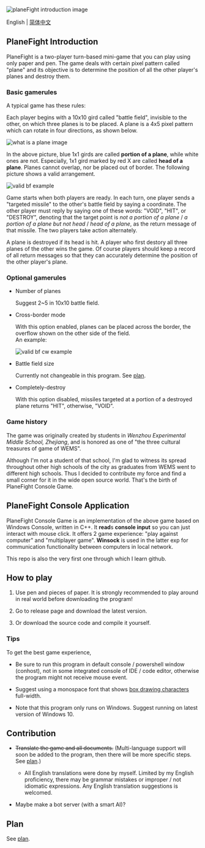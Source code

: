 ![planeFight introduction image](https://i.loli.net/2020/08/29/GsaIE34g5zuV7BX.png)

English | [简体中文]()

## PlaneFight Introduction

PlaneFight is a two-player turn-based mini-game that you can play using only paper and pen. The game deals with certain pixel pattern called "plane" and its objective is to determine the position of all the other player's planes and destroy them.

### Basic gamerules

A typical game has these rules:

Each player begins with a 10x10 gird called "battle field", invisible to the other, on which three planes is to be placed. A plane is a 4x5 pixel pattern which can rotate in four directions, as shown below.

![what is a plane image](https://i.loli.net/2020/08/29/WdzxaIkBpTghqSn.png)

In the above picture, blue 1x1 girds are called **portion of a plane**, while white ones are not. Especially, 1x1 gird marked by red X are called **head of a plane**. Planes cannot overlap, nor be placed out of border. The following picture shows a valid arrangement.

![valid bf example](https://i.loli.net/2020/08/29/YMQgi6EomTcNJdx.png)

Game starts when both players are ready. In each turn, one player sends a "targeted missile" to the other's battle field by saying a coordinate. The other player must reply by saying one of these words: "VOID", "HIT", or "DESTROY", denoting that the target point is _not a portion of a plane_ / _a portion of a plane but not head_ / _head of a plane_, as the return message of that missile. The two players take action alternately.

A plane is destroyed if its head is hit. A player who first destory all three planes of the other wins the game. Of course players should keep a record of all return messages so that they can accurately determine the position of the other player's plane.

### Optional gamerules

- Number of planes

	Suggest 2~5 in 10x10 battle field.

- Cross-border mode

	With this option enabled, planes can be placed across the border, the overflow shown on the other side of the field.   
	An example:

	![valid bf cw example](https://i.loli.net/2020/08/29/RSfxZ1MNETDyFva.png)

- Battle field size

	Currently not changeable in this program. See [plan]().

- Completely-destroy

	With this option disabled, missiles targeted at a portion of a destroyed plane returns "HIT", otherwise, "VOID".

### Game history

The game was originally created by students in _Wenzhou Experimental Middle School, Zhejiang_, and is honored as one of "the three cultural treasures of game of WEMS".

Although I'm not a student of that school, I'm glad to witness its spread throughout other high schools of the city as graduates from WEMS went to different high schools. Thus I decided to contribute my force and find a small corner for it in the wide open source world. That's the birth of PlaneFight Console Game.

## PlaneFight Console Application

PlaneFight Console Game is an implementation of the above game based on Windows Console, written in C++. It **read**s **console input** so you can just interact with mouse click. It offers 2 game experience: "play against computer" and "multiplayer game". **Winsock** is used in the latter exp for communication functionality between computers in local network.

This repo is also the very first one through which I learn github.

## How to play

1. Use pen and pieces of paper. It is strongly recommended to play around in real world before downloading the program!

1. Go to release page and download the latest version.

1. Or download the source code and compile it yourself.

### Tips

To get the best game experience, 

- Be sure to run this program in default console / powershell window (conhost), not in some integrated console of IDE / code editor, otherwise the program might not receive mouse event.

- Suggest using a monospace font that shows [box drawing characters](https://unicode-table.com/en/blocks/box-drawing/) full-width.

- Note that this program only runs on Windows. Suggest running on latest version of Windows 10.

## Contribution

- ~~Translate the game and all documents.~~ (Multi-language support will soon be added to the program, then there will be more specific steps. See [plan]().)
	- All English translations were done by myself. Limited by my English proficiency, there may be grammar mistakes or improper / not idiomatic expressions. Any English translation suggestions is welcomed.

- Maybe make a bot server (with a smart AI)?

## Plan

See [plan]().